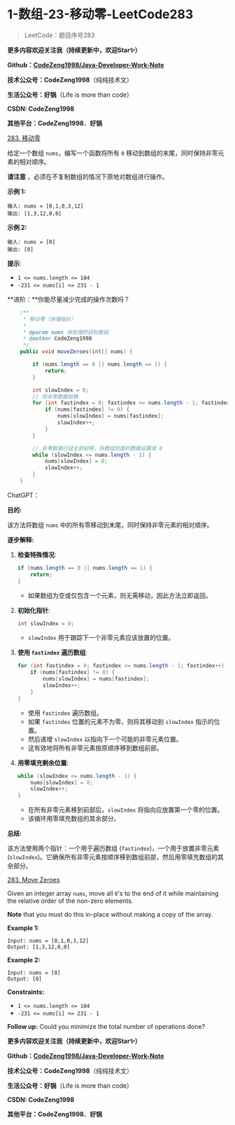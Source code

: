 # 1-数组-23-移动零-LeetCode283

> LeetCode：题目序号283



**更多内容欢迎关注我（持续更新中，欢迎Star✨）**

**Github：[CodeZeng1998/Java-Developer-Work-Note](https://github.com/CodeZeng1998/Java-Developer-Work-Note)**

**技术公众号：CodeZeng1998**（纯纯技术文）

**生活公众号：好锅**（Life is more than code）

**CSDN: CodeZeng1998**

**其他平台：CodeZeng1998**、**好锅**


[283. 移动零](https://leetcode.cn/problems/move-zeroes/)

给定一个数组 `nums`，编写一个函数将所有 `0` 移动到数组的末尾，同时保持非零元素的相对顺序。

**请注意** ，必须在不复制数组的情况下原地对数组进行操作。

 

**示例 1:**

```
输入: nums = [0,1,0,3,12]
输出: [1,3,12,0,0]
```

**示例 2:**

```
输入: nums = [0]
输出: [0]
```

 

**提示**:

- `1 <= nums.length <= 104`
- `-231 <= nums[i] <= 231 - 1`

 

**进阶：**你能尽量减少完成的操作次数吗？







```java
    /**
     * 移动零（快慢指针）
     *
     * @param nums 待处理的目标数组
     * @author CodeZeng1998
     */
    public void moveZeroes(int[] nums) {

        if (nums.length == 0 || nums.length == 1) {
            return;
        }

        int slowIndex = 0;
        // 将非零数据前移
        for (int fastindex = 0; fastindex <= nums.length - 1; fastindex++) {
            if (nums[fastindex] != 0) {
                nums[slowIndex] = nums[fastindex];
                slowIndex++;
            }
        }

      	// 非零数据已经全部前移，将数组后面的数据设置成 0
        while (slowIndex <= nums.length - 1) {
            nums[slowIndex] = 0;
            slowIndex++;
        }
    }
```



ChatGPT：

**目的:**

该方法将数组 `nums` 中的所有零移动到末尾，同时保持非零元素的相对顺序。

**逐步解释:**

1. **检查特殊情况**:

   ```java
   if (nums.length == 0 || nums.length == 1) {
       return;
   }
   ```

   - 如果数组为空或仅包含一个元素，则无需移动，因此方法立即返回。

2. **初始化指针**:

   ```java
   int slowIndex = 0;
   ```

   - `slowIndex` 用于跟踪下一个非零元素应该放置的位置。

3. **使用 `fastindex` 遍历数组**:

   ```java
   for (int fastindex = 0; fastindex <= nums.length - 1; fastindex++) {
       if (nums[fastindex] != 0) {
           nums[slowIndex] = nums[fastindex];
           slowIndex++;
       }
   }
   ```

   - 使用 `fastindex` 遍历数组。
   - 如果 `fastindex` 位置的元素不为零，则将其移动到 `slowIndex` 指示的位置。
   - 然后递增 `slowIndex` 以指向下一个可能的非零元素位置。
   - 这有效地将所有非零元素按原顺序移到数组前部。

4. **用零填充剩余位置**:

   ```java
   while (slowIndex <= nums.length - 1) {
       nums[slowIndex] = 0;
       slowIndex++;
   }
   ```

   - 在所有非零元素移到前部后，`slowIndex` 将指向应放置第一个零的位置。
   - 该循环用零填充数组的其余部分。

**总结:**

该方法使用两个指针：一个用于遍历数组 (`fastindex`)，一个用于放置非零元素 (`slowIndex`)。它确保所有非零元素按顺序移到数组前部，然后用零填充数组的其余部分。









[283. Move Zeroes](https://leetcode.cn/problems/move-zeroes/)

Given an integer array `nums`, move all `0`'s to the end of it while maintaining the relative order of the non-zero elements.

**Note** that you must do this in-place without making a copy of the array.

 

**Example 1:**

```
Input: nums = [0,1,0,3,12]
Output: [1,3,12,0,0]
```

**Example 2:**

```
Input: nums = [0]
Output: [0]
```

 

**Constraints:**

- `1 <= nums.length <= 104`
- `-231 <= nums[i] <= 231 - 1`

 

**Follow up:** Could you minimize the total number of operations done?





**更多内容欢迎关注我（持续更新中，欢迎Star✨）**

**Github：[CodeZeng1998/Java-Developer-Work-Note](https://github.com/CodeZeng1998/Java-Developer-Work-Note)**

**技术公众号：CodeZeng1998**（纯纯技术文）

**生活公众号：好锅**（Life is more than code）

**CSDN: CodeZeng1998**

**其他平台：CodeZeng1998**、**好锅**
